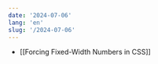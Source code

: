 ```yaml
---
date: '2024-07-06'
lang: 'en'
slug: '/2024-07-06'
---
```


- [[Forcing Fixed-Width Numbers in CSS]]
